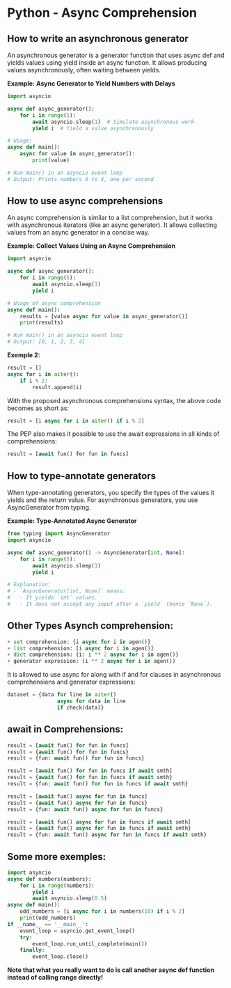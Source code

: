 # Python - Async Comprehension

## How to write an asynchronous generator
An asynchronous generator is a generator function that uses async def and yields values using yield inside an async function. It allows producing values asynchronously, often waiting between yields.

**Example: Async Generator to Yield Numbers with Delays**
```python
import asyncio

async def async_generator():
    for i in range(5):
        await asyncio.sleep(1)  # Simulate asynchronous work
        yield i  # Yield a value asynchronously

# Usage:
async def main():
    async for value in async_generator():
        print(value)

# Run main() in an asyncio event loop
# Output: Prints numbers 0 to 4, one per second
```

## How to use async comprehensions
An async comprehension is similar to a list comprehension, but it works with asynchronous iterators (like an async generator). It allows collecting values from an async generator in a concise way.

**Example: Collect Values Using an Async Comprehension**
```python
import asyncio

async def async_generator():
    for i in range(5):
        await asyncio.sleep(1)
        yield i

# Usage of async comprehension
async def main():
    results = [value async for value in async_generator()]
    print(results)

# Run main() in an asyncio event loop
# Output: [0, 1, 2, 3, 4]
```

**Exemple 2:**
```python
result = []
async for i in aiter():
    if i % 2:
        result.append(i)
```

With the proposed asynchronous comprehensions syntax, the above code becomes as short as:
```python
result = [i async for i in aiter() if i % 2]
```

The PEP also makes it possible to use the await expressions in all kinds of comprehensions:
```python
result = [await fun() for fun in funcs]
```


## How to type-annotate generators
When type-annotating generators, you specify the types of the values it yields and the return value. For asynchronous generators, you use AsyncGenerator from typing.

**Example: Type-Annotated Async Generator**
```python
from typing import AsyncGenerator
import asyncio

async def async_generator() -> AsyncGenerator[int, None]:
    for i in range(5):
        await asyncio.sleep(1)
        yield i

# Explanation:
# - `AsyncGenerator[int, None]` means:
#   - It yields `int` values.
#   - It does not accept any input after a `yield` (hence `None`).
```

## Other Types Asynch comprehension:
```python
+ set comprehension: {i async for i in agen()}
+ list comprehension: [i async for i in agen()]
+ dict comprehension: {i: i ** 2 async for i in agen()}
+ generator expression: (i ** 2 async for i in agen())
```

It is allowed to use async for along with if and for clauses in asynchronous comprehensions and generator expressions:
```python
dataset = {data for line in aiter()
                async for data in line
                if check(data)}

```

## await in Comprehensions:
```python
result = [await fun() for fun in funcs]
result = {await fun() for fun in funcs}
result = {fun: await fun() for fun in funcs}

result = [await fun() for fun in funcs if await smth]
result = {await fun() for fun in funcs if await smth}
result = {fun: await fun() for fun in funcs if await smth}

result = [await fun() async for fun in funcs]
result = {await fun() async for fun in funcs}
result = {fun: await fun() async for fun in funcs}

result = [await fun() async for fun in funcs if await smth]
result = {await fun() async for fun in funcs if await smth}
result = {fun: await fun() async for fun in funcs if await smth}
```

## Some more exemples: 

```python
import asyncio
async def numbers(numbers):
    for i in range(numbers):
        yield i
        await asyncio.sleep(0.5)
async def main():
    odd_numbers = [i async for i in numbers(10) if i % 2]
    print(odd_numbers)
if __name__ == '__main__':
    event_loop = asyncio.get_event_loop()
    try:
        event_loop.run_until_complete(main())
    finally:
        event_loop.close()
```

**Note that what you really want to do is call another async def function instead of calling range directly!**
